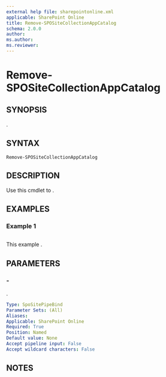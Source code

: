 ```yaml
---
external help file: sharepointonline.xml
applicable: SharePoint Online
title: Remove-SPOSiteCollectionAppCatalog
schema: 2.0.0
author: 
ms.author: 
ms.reviewer:
---
```


# Remove-SPOSiteCollectionAppCatalog

## SYNOPSIS
.

## SYNTAX

```
Remove-SPOSiteCollectionAppCatalog
```

## DESCRIPTION
Use this cmdlet to .

## EXAMPLES

### Example 1

```

```

This example .

## PARAMETERS

### -

.

```yaml
Type: SpoSitePipeBind
Parameter Sets: (All)
Aliases: 
Applicable: SharePoint Online
Required: True
Position: Named
Default value: None
Accept pipeline input: False
Accept wildcard characters: False
```

## NOTES
